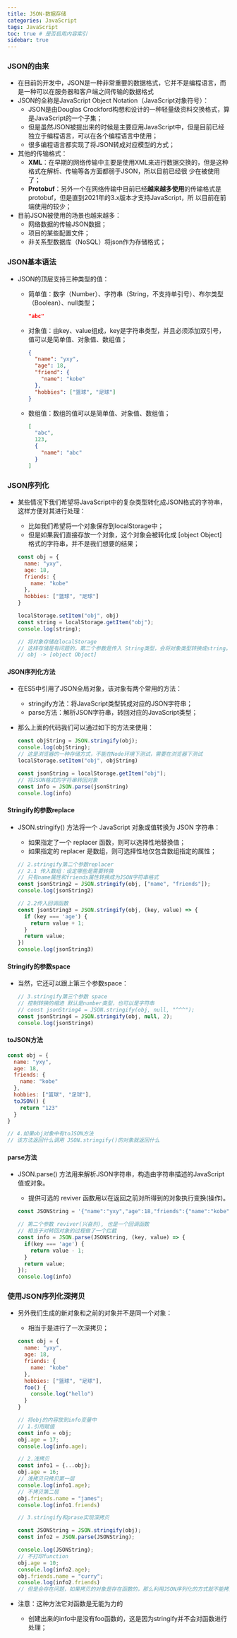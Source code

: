 ```yaml
---
title: JSON-数据存储
categories: JavaScript
tags: JavaScript
toc: true # 是否启用内容索引
sidebar: true
---
```


### JSON的由来

- 在目前的开发中，JSON是一种非常重要的数据格式，它并不是编程语言，而是一种可以在服务器和客户端之间传输的数据格式
- JSON的全称是JavaScript Object Notation（JavaScript对象符号）：
  - JSON是由Douglas Crockford构想和设计的一种轻量级资料交换格式，算是JavaScript的一个子集；
  - 但是虽然JSON被提出来的时候是主要应用JavaScript中，但是目前已经独立于编程语言，可以在各个编程语言中使用；
  - 很多编程语言都实现了将JSON转成对应模型的方式；
- 其他的传输格式：
  - **XML**：在早期的网络传输中主要是使用XML来进行数据交换的，但是这种格式在解析、传输等各方面都弱于JSON，所以目前已经很 少在被使用了；
  - **Protobuf**：另外一个在网络传输中目前已经**越来越多使用**的传输格式是protobuf，但是直到2021年的3.x版本才支持JavaScript，所 以目前在前端使用的较少；
- 目前JSON被使用的场景也越来越多：
  - 网络数据的传输JSON数据；
  - 项目的某些配置文件；
  - 非关系型数据库（NoSQL）将json作为存储格式；

### JSON基本语法

- JSON的顶层支持三种类型的值：

  - 简单值：数字（Number）、字符串（String，不支持单引号）、布尔类型（Boolean）、null类型；

    ```json
    "abc"
    ```

  - 对象值：由key、value组成，key是字符串类型，并且必须添加双引号，值可以是简单值、对象值、数组值；

    ```json
    {
      "name": "yxy",
      "age": 18,
      "friend": {
        "name": "kobe"
      },
      "hobbies": ["篮球", "足球"]
    }
    ```

  - 数组值：数组的值可以是简单值、对象值、数组值；

    ```json
    [
      "abc",
      123,
      {
        "name": "abc"
      }
    ]
    ```

### JSON序列化

- 某些情况下我们希望将JavaScript中的复杂类型转化成JSON格式的字符串，这样方便对其进行处理：

  - 比如我们希望将一个对象保存到localStorage中；
  - 但是如果我们直接存放一个对象，这个对象会被转化成 [object Object] 格式的字符串，并不是我们想要的结果；

  ```javascript
  const obj = {
    name: "yxy",
    age: 18,
    friends: {
      name: "kobe"
    },
    hobbies: ["篮球", "足球"]
  }
  
  localStorage.setItem("obj", obj)
  const string = localStorage.getItem("obj");
  console.log(string);
  
  // 将对象存储在localStorage
  // 这样存储是有问题的，第二个参数是传入 String类型，会将对象类型转换成string。
  // obj -> [object Object]
  ```

#### JSON序列化方法

- 在ES5中引用了JSON全局对象，该对象有两个常用的方法：

  - stringify方法：将JavaScript类型转成对应的JSON字符串；
  - parse方法：解析JSON字符串，转回对应的JavaScript类型；

- 那么上面的代码我们可以通过如下的方法来使用：

  ```javascript
  const objString = JSON.stringify(obj);
  console.log(objString);
  // 这是浏览器的一种存储方式，不能在Node环境下测试，需要在浏览器下测试
  localStorage.setItem("obj", objString)
  
  const jsonString = localStorage.getItem("obj");
  // 将JSON格式的字符串转回对象
  const info = JSON.parse(jsonString)
  console.log(info)
  ```

#### Stringify的参数replace

- JSON.stringify() 方法将一个 JavaScript 对象或值转换为 JSON 字符串：

  - 如果指定了一个 replacer 函数，则可以选择性地替换值；
  - 如果指定的 replacer 是数组，则可选择性地仅包含数组指定的属性；

  ```javascript
  // 2.stringify第二个参数replacer
  // 2.1 传入数组：设定哪些是需要转换
  // 只有name属性和friends属性转换成为JSON字符串格式
  const jsonString2 = JSON.stringify(obj, ["name", "friends"]);
  console.log(jsonString2)
  
  // 2.2传入回调函数
  const jsonString3 = JSON.stringify(obj, (key, value) => {
    if (key === 'age') {
      return value + 1;
    }
    return value;
  })
  console.log(jsonString3)
  ```

#### Stringify的参数space

- 当然，它还可以跟上第三个参数space：

  ```javascript
  // 3.stringify第三个参数 space
  // 控制转换的缩进 默认是number类型，也可以是字符串
  // const jsonString4 = JSON.stringify(obj, null, "^^^");
  const jsonString4 = JSON.stringify(obj, null, 2);
  console.log(jsonString4)
  ```

#### toJSON方法

```javascript
const obj = {
  name: "yxy",
  age: 18,
  friends: {
    name: "kobe"
  },
  hobbies: ["篮球", "足球"],
  toJSON() {
    return "123"
  }
}

// 4.如果obj对象中有toJSON方法
// 该方法返回什么调用 JSON.stringify()的对象就返回什么
```

#### parse方法

- JSON.parse() 方法用来解析JSON字符串，构造由字符串描述的JavaScript值或对象。

  - 提供可选的 reviver 函数用以在返回之前对所得到的对象执行变换(操作)。

  ```javascript
  const JSONString = '{"name":"yxy","age":18,"friends":{"name":"kobe"},"hobbies":["篮球","足球"]}';
  
  // 第二个参数 reviver(兴奋剂), 也是一个回调函数
  // 相当于对转回对象的过程做了一个拦截
  const info = JSON.parse(JSONString, (key, value) => {
    if(key === 'age') {
      return value - 1;
    }
    return value;
  });
  console.log(info)
  ```

### 使用JSON序列化深拷贝

- 另外我们生成的新对象和之前的对象并不是同一个对象：

  - 相当于是进行了一次深拷贝；

  ```javascript
  const obj = {
    name: "yxy",
    age: 18,
    friends: {
      name: "kobe"
    },
    hobbies: ["篮球", "足球"],
    foo() {
      console.log("hello")
    }
  }
  
  // 将obj的内容放到info变量中
  // 1.引用赋值
  const info = obj;
  obj.age = 17;
  console.log(info.age);
  
  // 2.浅拷贝
  const info1 = {...obj};
  obj.age = 16;
  // 浅拷贝只拷贝第一层
  console.log(info1.age);
  // 不拷贝第二层
  obj.friends.name = "james";
  console.log(info1.friends)
  
  // 3.stringify和prase实现深拷贝
  
  const JSONString = JSON.stringify(obj);
  const info2 = JSON.parse(JSONString);
  
  console.log(JSONString);
  // 不打印function
  obj.age = 10;
  console.log(info2.age);
  obj.friends.name = "curry";
  console.log(info2.friends)
  // 但是会存在问题，如果拷贝的对象是存在函数的，那么利用JSON序列化的方式就不能拷贝函数
  ```

- 注意：这种方法它对函数是无能为力的

  - 创建出来的info中是没有foo函数的，这是因为stringify并不会对函数进行处理；









